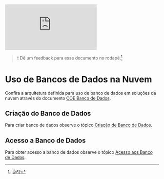 ![](https://eni.bb.com.br/eni1/matomo.php?idsite=469&amp;rec=1&amp;url=https://fontes.intranet.bb.com.br/dev/publico/roteiros/-/blob/master/desenvolvendo-solucao-para-nuvem/banco-de-dados/uso-de-banco-de-dados-na-nuvem.md&amp;action_name=desenvolvendo-solucao-para-nuvem/banco-de-dados/uso-de-banco-de-dados-na-nuvem)

> :exclamation: Dê um feedback para esse documento no rodapé.[^1]

# Uso de Bancos de Dados na Nuvem

Confira a arquitetura definida para uso de banco de dados em soluções da nuvem através do documento [COE Banco de Dados](https://fontes.intranet.bb.com.br/aqt/publico/arquitetura/coe-banco-de-dados#1-introdu%C3%A7%C3%A3o).

## Criação do Banco de Dados

Para criar banco de dados observe o tópico [Criação de Banco de Dados](https://fontes.intranet.bb.com.br/aqt/publico/arquitetura/coe-banco-de-dados#5-cria%C3%A7%C3%A3o-de-banco-de-dados).

## Acesso a Banco de Dados

Para obter acesso a banco de dados observe o tópico [Acesso aos Banco de Dados](https://fontes.intranet.bb.com.br/aqt/publico/arquitetura/coe-banco-de-dados#6-acesso-aos-bancos-de-dados).

[^1]: [👍👎](http://feedback.dev.intranet.bb.com.br/?origem=roteiros&url_origem=fontes.intranet.bb.com.br/dev/publico/roteiros/-/blob/master/desenvolvendo-solucao-para-nuvem/banco-de-dados/uso-de-banco-de-dados-na-nuvem.md&internalidade=desenvolvendo-solucao-para-nuvem/banco-de-dados/uso-de-banco-de-dados-na-nuvem)
